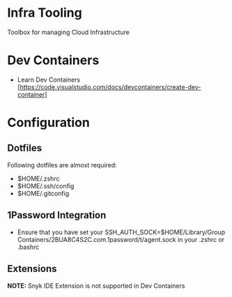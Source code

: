 # Infra Tooling
Toolbox for managing Cloud Infrastructure

# Dev Containers
* Learn Dev Containers [https://code.visualstudio.com/docs/devcontainers/create-dev-container]

# Configuration
## Dotfiles
Following dotfiles are almost required:
* $HOME/.zshrc
* $HOME/.ssh/config
* $HOME/.gitconfig

## 1Password Integration
* Ensure that you have set your SSH_AUTH_SOCK=$HOME/Library/Group Containers/2BUA8C4S2C.com.1password/t/agent.sock in your .zshrc or .bashrc

## Extensions
**NOTE:** Snyk IDE Extension is not supported in Dev Containers